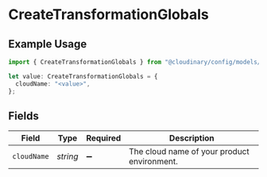 # CreateTransformationGlobals

## Example Usage

```typescript
import { CreateTransformationGlobals } from "@cloudinary/config/models/operations";

let value: CreateTransformationGlobals = {
  cloudName: "<value>",
};
```

## Fields

| Field                                       | Type                                        | Required                                    | Description                                 |
| ------------------------------------------- | ------------------------------------------- | ------------------------------------------- | ------------------------------------------- |
| `cloudName`                                 | *string*                                    | :heavy_minus_sign:                          | The cloud name of your product environment. |